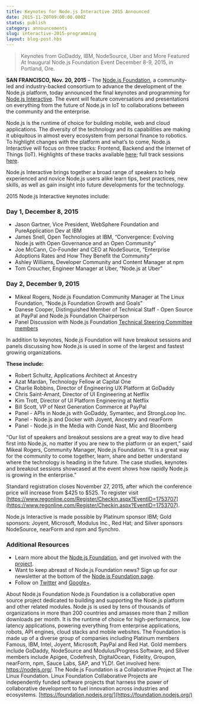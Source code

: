 ```yaml
---
title: Keynotes for Node.js Interactive 2015 Announced
date: 2015-11-20T09:00:00.000Z
status: publish
category: announcements
slug: interactive-2015-programming
layout: blog-post.hbs
---
```


> Keynotes from GoDaddy, IBM, NodeSource, Uber and More Featured At Inaugural Node.js Foundation Event December 8-9, 2015, in Portland, Ore.

**SAN FRANCISCO, Nov. 20, 2015** – The [Node.js Foundation](https://foundation.nodejs.org/), a community-led and industry-backed consortium to advance the development of the Node.js platform, today announced the final keynotes and programming for [Node.js Interactive](http://events.linuxfoundation.org/events/node-interactive). The event will feature conversations and presentations on everything from the future of Node.js in IoT to collaborations between the community and the enterprise.

Node.js is the runtime of choice for building mobile, web and cloud applications. The diversity of the technology and its capabilities are making it ubiquitous in almost every ecosystem from personal finance to robotics. To highlight changes with the platform and what’s to come, Node.js Interactive will focus on three tracks: Frontend, Backend and the Internet of Things (IoT). Highlights of these tracks available [here](https://nodejs.org/en/blog/announcements/interactive-2015-programming/); full track sessions [here](http://events.linuxfoundation.org/events/node-interactive/program/schedule).

Node.js Interactive brings together a broad range of speakers to help experienced and novice Node.js users alike learn tips, best practices, new skills, as well as gain insight into future developments for the technology.

2015 Node.js Interactive keynotes include:

### Day 1, December 8, 2015

- Jason Gartner, Vice President, WebSphere Foundation and PureApplication Dev at IBM
- James Snell, Open Technologies at IBM, “Convergence: Evolving Node.js with Open Governance and an Open Community”
- Joe McCann, Co-Founder and CEO at NodeSource, “Enterprise Adoptions Rates and How They Benefit the Community”
- Ashley Williams, Developer Community and Content Manager at npm
- Tom Croucher, Engineer Manager at Uber, “Node.js at Uber”

### Day 2, December 9, 2015

- Mikeal Rogers, Node.js Foundation Community Manager at The Linux Foundation, “Node.js Foundation Growth and Goals”
- Danese Cooper, Distinguished Member of Technical Staff - Open Source at PayPal and Node.js Foundation Chairperson
- Panel Discussion with Node.js Foundation [Technical Steering Committee members](https://foundation.nodejs.org/tsc/)

In addition to keynotes, Node.js Foundation will have breakout sessions and panels discussing how Node.js is used in some of the largest and fastest growing organizations.

**These include:**

- Robert Schultz, Applications Architect at Ancestry
- Azat Mardan, Technology Fellow at Capital One
- Charlie Robbins, Director of Engineering UX Platform at GoDaddy
- Chris Saint-Amant, Director of UI Engineering at Netflix
- Kim Trott, Director of UI Platform Engineering at Netflix
- Bill Scott, VP of Next Generation Commerce at PayPal
- Panel - APIs in Node.js with GoDaddy, Symantec, and StrongLoop Inc.
- Panel - Node.js and Docker with Joyent, Ancestry and nearForm
- Panel - Node.js in the Media with Condé Nast, Mic and Bloomberg

“Our list of speakers and breakout sessions are a great way to dive head first into Node.js, no matter if you are new to the platform or an expert,” said Mikeal Rogers, Community Manager, Node.js Foundation. “It is a great way for the community to come together, learn, share and better understand where the technology is heading in the future. The case studies, keynotes and breakout sessions showcased at the event shows how rapidly Node.js is growing in the enterprise.”

Standard registration closes November 27, 2015, after which the conference price will increase from $425 to $525. To register visit [https://www.regonline.com/Register/Checkin.aspx?EventID=1753707](https://www.regonline.com/Register/Checkin.aspx?EventID=1753707).

Node.js Interactive is made possible by Platinum sponsor IBM; Gold sponsors: Joyent, Microsoft, Modulus Inc., Red Hat; and Silver sponsors NodeSource, nearForm and npm and Synchro.

### Additional Resources

- Learn more about the [Node.js Foundation](https://foundation.nodejs.org/), and get involved with the [project](https://nodejs.org/en/get-involved/).
- Want to keep abreast of Node.js Foundation news? Sign up for our newsletter at the bottom of the [Node.js Foundation page](https://foundation.nodejs.org/).
- Follow on [Twitter](https://twitter.com/nodejs?ref_src=twsrc^google|twcamp^serp|twgr^author) and [Google+](https://plus.google.com/u/1/100598160817214911030/posts).

About Node.js Foundation
Node.js Foundation is a collaborative open source project dedicated to building and supporting the Node.js platform and other related modules. Node.js is used by tens of thousands of organizations in more than 200 countries and amasses more than 2 million downloads per month. It is the runtime of choice for high-performance, low latency applications, powering everything from enterprise applications, robots, API engines, cloud stacks and mobile websites. The Foundation is made up of a diverse group of companies including Platinum members Famous, IBM, Intel, Joyent, Microsoft, PayPal and Red Hat. Gold members include GoDaddy, NodeSource and Modulus/Progress Software, and Silver members include Apigee, Codefresh, DigitalOcean, Fidelity, Groupon, nearForm, npm, Sauce Labs, SAP, and YLD!. Get involved here: <https://nodejs.org/>.
The Node.js Foundation is a Collaborative Project at The Linux Foundation. Linux Foundation Collaborative Projects are independently funded software projects that harness the power of collaborative development to fuel innovation across industries and ecosystems. [https://foundation.nodejs.org/](https://foundation.nodejs.org/)
